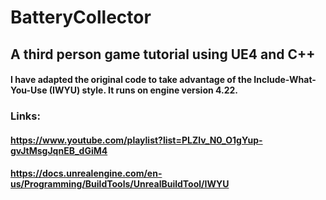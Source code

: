 # BatteryCollector
## A third person game tutorial using UE4 and C++
#### I have adapted the original code to take advantage of the Include-What-You-Use (IWYU) style. It runs on engine version 4.22.

### Links:
#### https://www.youtube.com/playlist?list=PLZlv_N0_O1gYup-gvJtMsgJqnEB_dGiM4
#### https://docs.unrealengine.com/en-us/Programming/BuildTools/UnrealBuildTool/IWYU

